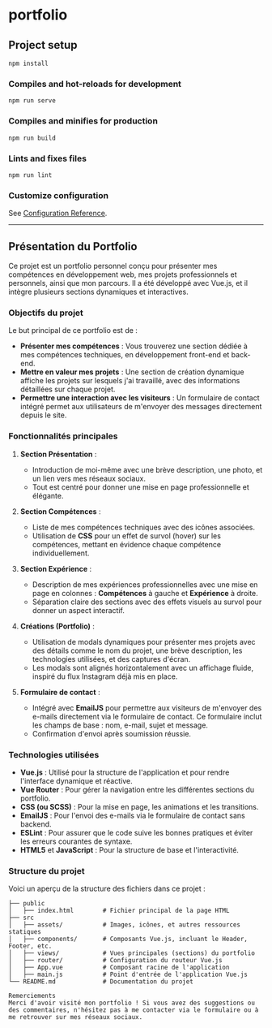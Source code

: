 # portfolio

## Project setup
```
npm install
```

### Compiles and hot-reloads for development
```
npm run serve
```

### Compiles and minifies for production
```
npm run build
```

### Lints and fixes files
```
npm run lint
```

### Customize configuration
See [Configuration Reference](https://cli.vuejs.org/config/).

---

## Présentation du Portfolio

Ce projet est un portfolio personnel conçu pour présenter mes compétences en développement web, mes projets professionnels et personnels, ainsi que mon parcours. Il a été développé avec Vue.js, et il intègre plusieurs sections dynamiques et interactives.

### Objectifs du projet
Le but principal de ce portfolio est de :
- **Présenter mes compétences** : Vous trouverez une section dédiée à mes compétences techniques, en développement front-end et back-end.
- **Mettre en valeur mes projets** : Une section de création dynamique affiche les projets sur lesquels j'ai travaillé, avec des informations détaillées sur chaque projet.
- **Permettre une interaction avec les visiteurs** : Un formulaire de contact intégré permet aux utilisateurs de m'envoyer des messages directement depuis le site.

### Fonctionnalités principales

1. **Section Présentation** :
   - Introduction de moi-même avec une brève description, une photo, et un lien vers mes réseaux sociaux.
   - Tout est centré pour donner une mise en page professionnelle et élégante.

2. **Section Compétences** :
   - Liste de mes compétences techniques avec des icônes associées.
   - Utilisation de **CSS** pour un effet de survol (hover) sur les compétences, mettant en évidence chaque compétence individuellement.

3. **Section Expérience** :
   - Description de mes expériences professionnelles avec une mise en page en colonnes : **Compétences** à gauche et **Expérience** à droite.
   - Séparation claire des sections avec des effets visuels au survol pour donner un aspect interactif.

4. **Créations (Portfolio)** :
   - Utilisation de modals dynamiques pour présenter mes projets avec des détails comme le nom du projet, une brève description, les technologies utilisées, et des captures d'écran.
   - Les modals sont alignés horizontalement avec un affichage fluide, inspiré du flux Instagram déjà mis en place.

5. **Formulaire de contact** :
   - Intégré avec **EmailJS** pour permettre aux visiteurs de m'envoyer des e-mails directement via le formulaire de contact. Ce formulaire inclut les champs de base : nom, e-mail, sujet et message.
   - Confirmation d'envoi après soumission réussie.

### Technologies utilisées

- **Vue.js** : Utilisé pour la structure de l'application et pour rendre l'interface dynamique et réactive.
- **Vue Router** : Pour gérer la navigation entre les différentes sections du portfolio.
- **CSS (ou SCSS)** : Pour la mise en page, les animations et les transitions.
- **EmailJS** : Pour l'envoi des e-mails via le formulaire de contact sans backend.
- **ESLint** : Pour assurer que le code suive les bonnes pratiques et éviter les erreurs courantes de syntaxe.
- **HTML5** et **JavaScript** : Pour la structure de base et l'interactivité.
  
### Structure du projet

Voici un aperçu de la structure des fichiers dans ce projet :

```plaintext
├── public
│   ├── index.html        # Fichier principal de la page HTML
├── src
│   ├── assets/           # Images, icônes, et autres ressources statiques
│   ├── components/       # Composants Vue.js, incluant le Header, Footer, etc.
│   ├── views/            # Vues principales (sections) du portfolio
│   ├── router/           # Configuration du routeur Vue.js
│   ├── App.vue           # Composant racine de l'application
│   ├── main.js           # Point d'entrée de l'application Vue.js
└── README.md             # Documentation du projet

Remerciements
Merci d'avoir visité mon portfolio ! Si vous avez des suggestions ou des commentaires, n'hésitez pas à me contacter via le formulaire ou à me retrouver sur mes réseaux sociaux.
